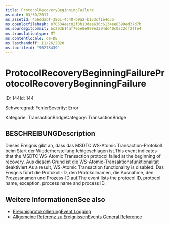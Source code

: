 ```yaml
---
title: ProtocolRecoveryBeginningFailure
ms.date: 03/30/2017
ms.assetid: 4b6ddabf-3861-4c40-b9a2-b153cf1e4d35
ms.openlocfilehash: 070534eec02f3b13dea636c6134ee8598ed37d7b
ms.sourcegitcommit: bc293b14af795e0e999e3304dd40c0222cf2ffe4
ms.translationtype: MT
ms.contentlocale: de-DE
ms.lasthandoff: 11/26/2020
ms.locfileid: "96278439"
---
```

# <a name="protocolrecoverybeginningfailure"></a><span data-ttu-id="852c6-102">ProtocolRecoveryBeginningFailure</span><span class="sxs-lookup"><span data-stu-id="852c6-102">ProtocolRecoveryBeginningFailure</span></span>

<span data-ttu-id="852c6-103">ID: 144</span><span class="sxs-lookup"><span data-stu-id="852c6-103">Id: 144</span></span>  
  
 <span data-ttu-id="852c6-104">Schweregrad: Fehler</span><span class="sxs-lookup"><span data-stu-id="852c6-104">Severity: Error</span></span>  
  
 <span data-ttu-id="852c6-105">Kategorie: TransactionBridge</span><span class="sxs-lookup"><span data-stu-id="852c6-105">Category: TransactionBridge</span></span>  
  
## <a name="description"></a><span data-ttu-id="852c6-106">BESCHREIBUNG</span><span class="sxs-lookup"><span data-stu-id="852c6-106">Description</span></span>  

 <span data-ttu-id="852c6-107">Dieses Ereignis gibt an, dass das MSDTC WS-Atomic Transaction-Protokoll beim Start der Wiederherstellung fehlgeschlagen ist.</span><span class="sxs-lookup"><span data-stu-id="852c6-107">This event indicates that the MSDTC WS-Atomic Transaction protocol failed at the beginning of recovery.</span></span> <span data-ttu-id="852c6-108">Aus diesem Grund ist die WS-Atomic-Transaktionsfunktionalität deaktiviert.</span><span class="sxs-lookup"><span data-stu-id="852c6-108">As a result, WS-Atomic Transaction functionality is disabled.</span></span> <span data-ttu-id="852c6-109">Das Ereignis führt die Protokoll-ID, den Protokollnamen, die Ausnahme, den Prozessnamen und Prozess-ID auf.</span><span class="sxs-lookup"><span data-stu-id="852c6-109">The event lists the protocol ID, protocol name, exception, process name and process ID.</span></span>  
  
## <a name="see-also"></a><span data-ttu-id="852c6-110">Weitere Informationen</span><span class="sxs-lookup"><span data-stu-id="852c6-110">See also</span></span>

- [<span data-ttu-id="852c6-111">Ereignisprotokollierung</span><span class="sxs-lookup"><span data-stu-id="852c6-111">Event Logging</span></span>](index.md)
- [<span data-ttu-id="852c6-112">Allgemeine Referenz zu Ereignissen</span><span class="sxs-lookup"><span data-stu-id="852c6-112">Events General Reference</span></span>](events-general-reference.md)
